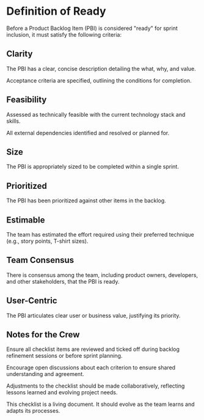 # Definition of Ready

Before a Product Backlog Item (PBI) is considered "ready" for sprint inclusion, it must satisfy the following criteria:

## Clarity
The PBI has a clear, concise description detailing the what, why, and value.

Acceptance criteria are specified, outlining the conditions for completion.

## Feasibility
Assessed as technically feasible with the current technology stack and skills.

All external dependencies identified and resolved or planned for.

## Size
The PBI is appropriately sized to be completed within a single sprint.

## Prioritized
The PBI has been prioritized against other items in the backlog.

## Estimable
The team has estimated the effort required using their preferred technique (e.g., story points, T-shirt sizes).

## Team Consensus
There is consensus among the team, including product owners, developers, and other stakeholders, that the PBI is ready.

## User-Centric
The PBI articulates clear user or business value, justifying its priority.

## Notes for the Crew

Ensure all checklist items are reviewed and ticked off during backlog refinement sessions or before sprint planning.

Encourage open discussions about each criterion to ensure shared understanding and agreement.

Adjustments to the checklist should be made collaboratively, reflecting lessons learned and evolving project needs.

This checklist is a living document. It should evolve as the team learns and adapts its processes.
